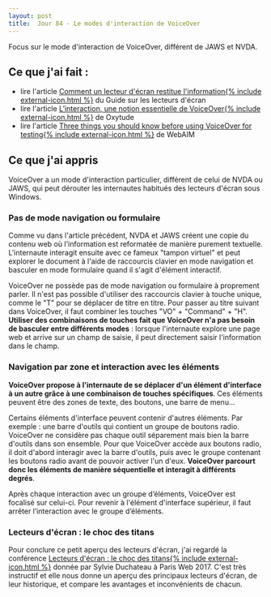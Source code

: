 ```yaml
---
layout: post
title:  Jour 84 - Le modes d'interaction de VoiceOver
---
```


Focus sur le mode d'interaction de VoiceOver, différent de JAWS et NVDA.

## Ce que j'ai fait :
- lire l'article <a href="https://disic.github.io/guide-lecteurs_ecran/restitution.html">Comment un lecteur d'écran restitue l'information{% include external-icon.html %}</a> du Guide sur les lecteurs d'écran
- lire l'article <a href="https://www.oxytude.org/l-interaction-une-notion-essentielle-de-voiceover/">L’interaction, une notion essentielle de VoiceOver{% include external-icon.html %}</a> de Oxytude
- lire l'article <a href="https://webaim.org/blog/three-things-voiceover/" lang="en" hreflang="en">Three things you should know before using VoiceOver for testing{% include external-icon.html %}<a/> de WebAIM

## Ce que j'ai appris
VoiceOver a un mode d'interaction particulier, différent de celui de NVDA ou JAWS, qui peut dérouter les internautes habitués des lecteurs d'écran sous Windows.

### Pas de mode navigation ou formulaire
Comme vu dans l'article précédent, NVDA et JAWS créent une copie du contenu web où l'information est reformatée de manière purement textuelle. L'internaute interagit ensuite avec ce fameux "tampon virtuel" et peut explorer le document à l'aide de raccourcis clavier en mode navigation et basculer en mode formulaire quand il s'agit d'élément interactif.

VoiceOver ne possède pas de mode navigation ou formulaire à proprement parler. Il n'est pas possible d'utiliser des raccourcis clavier à touche unique, comme le "T" pour se déplacer de titre en titre. Pour passer au titre suivant dans VoiceOver, il faut combiner les touches "VO" + "Command" + "H". **Utiliser des combinaisons de touches fait que VoiceOver n'a pas besoin de basculer entre différents modes** : lorsque l'internaute explore une page web et arrive sur un champ de saisie, il peut directement saisir l'information dans le champ.

### Navigation par zone et interaction avec les éléments
**VoiceOver propose à l'internaute de se déplacer d'un élément d'interface à un autre grâce à une combinaison de touches spécifiques**. Ces éléments peuvent être des zones de texte, des boutons, une barre de menu...

Certains éléments d'interface peuvent contenir d'autres éléments. Par exemple : une barre d'outils qui contient un groupe de boutons radio. VoiceOver ne considère pas chaque outil séparement mais bien la barre d'outils dans son ensemble. Pour que VoiceOver accède aux boutons radio, il doit d'abord interagir avec la barre d'outils, puis avec le groupe contenant les boutons radio avant de pouvoir activer l'un d'eux. **VoiceOver parcourt donc les éléments de manière séquentielle et interagit à différents degrés**.

Après chaque interaction avec un groupe d’éléments, VoiceOver est focalisé sur celui-ci. Pour revenir à l'élément d'interface supérieur, il faut arrêter l’interaction avec le groupe d’éléments.

### Lecteurs d'écran : le choc des titans
Pour conclure ce petit aperçu des lecteurs d'écran, j'ai regardé la conférence <a href="https://www.paris-web.fr/2017/conferences/lecteurs-d-ecran-le-choc-des-titans.php">Lecteurs d'écran : le choc des titans{% include external-icon.html %}</a> donnée par Sylvie Duchateau à Paris Web 2017. C'est très instructif et elle nous donne un aperçu des principaux lecteurs d'écran, de leur historique, et compare les avantages et inconvénients de chacun.